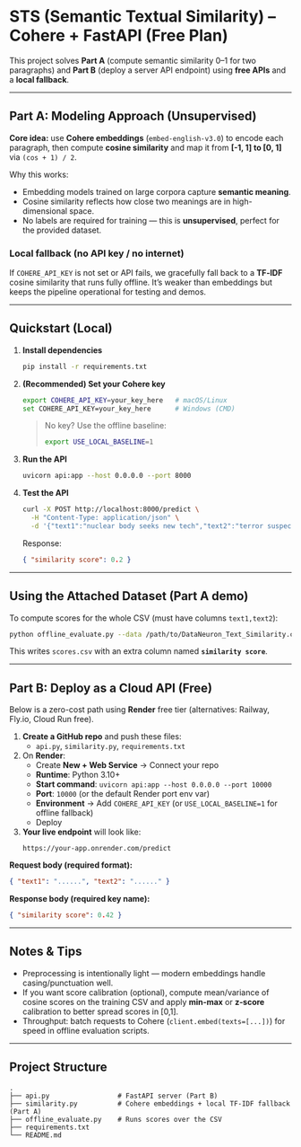 
# STS (Semantic Textual Similarity) – Cohere + FastAPI (Free Plan)

This project solves **Part A** (compute semantic similarity 0–1 for two paragraphs) and **Part B** (deploy a server API endpoint) using **free APIs** and a **local fallback**.

---

## Part A: Modeling Approach (Unsupervised)

**Core idea:** use **Cohere embeddings** (`embed-english-v3.0`) to encode each paragraph, then compute **cosine similarity** and map it from **[-1, 1] to [0, 1]** via `(cos + 1) / 2`.

Why this works:
- Embedding models trained on large corpora capture **semantic meaning**.
- Cosine similarity reflects how close two meanings are in high-dimensional space.
- No labels are required for training — this is **unsupervised**, perfect for the provided dataset.

### Local fallback (no API key / no internet)
If `COHERE_API_KEY` is not set or API fails, we gracefully fall back to a **TF‑IDF** cosine similarity that runs fully offline. It’s weaker than embeddings but keeps the pipeline operational for testing and demos.

---

##  Quickstart (Local)

1. **Install dependencies**
   ```bash
   pip install -r requirements.txt
   ```

2. **(Recommended) Set your Cohere key**
   ```bash
   export COHERE_API_KEY=your_key_here   # macOS/Linux
   set COHERE_API_KEY=your_key_here      # Windows (CMD)
   ```

   > No key? Use the offline baseline:
   > ```bash
   > export USE_LOCAL_BASELINE=1
   > ```

3. **Run the API**
   ```bash
   uvicorn api:app --host 0.0.0.0 --port 8000
   ```

4. **Test the API**
   ```bash
   curl -X POST http://localhost:8000/predict \
     -H "Content-Type: application/json" \
     -d '{"text1":"nuclear body seeks new tech","text2":"terror suspects face arrest"}'
   ```
   Response:
   ```json
   { "similarity score": 0.2 }
   ```

---

## Using the Attached Dataset (Part A demo)

To compute scores for the whole CSV (must have columns `text1,text2`):

```bash
python offline_evaluate.py --data /path/to/DataNeuron_Text_Similarity.csv --out scores.csv
```

This writes `scores.csv` with an extra column named **`similarity score`**.

---

##  Part B: Deploy as a Cloud API (Free)

Below is a zero-cost path using **Render** free tier (alternatives: Railway, Fly.io, Cloud Run free).

1. **Create a GitHub repo** and push these files:
   - `api.py`, `similarity.py`, `requirements.txt`
2. On **Render**:
   - Create **New + Web Service** → Connect your repo
   - **Runtime**: Python 3.10+
   - **Start command**: `uvicorn api:app --host 0.0.0.0 --port 10000`
   - **Port**: `10000` (or the default Render port env var)
   - **Environment** → Add `COHERE_API_KEY` (or `USE_LOCAL_BASELINE=1` for offline fallback)
   - Deploy
3. **Your live endpoint** will look like:
   ```
   https://your-app.onrender.com/predict
   ```

**Request body (required format):**
```json
{ "text1": "......", "text2": "......" }
```

**Response body (required key name):**
```json
{ "similarity score": 0.42 }
```

---

##  Notes & Tips

- Preprocessing is intentionally light — modern embeddings handle casing/punctuation well.
- If you want score calibration (optional), compute mean/variance of cosine scores on the training CSV and apply **min‑max** or **z‑score** calibration to better spread scores in [0,1].
- Throughput: batch requests to Cohere (`client.embed(texts=[...])`) for speed in offline evaluation scripts.

---

##  Project Structure

```
.
├── api.py                 # FastAPI server (Part B)
├── similarity.py          # Cohere embeddings + local TF-IDF fallback (Part A)
├── offline_evaluate.py    # Runs scores over the CSV
├── requirements.txt
└── README.md
```
